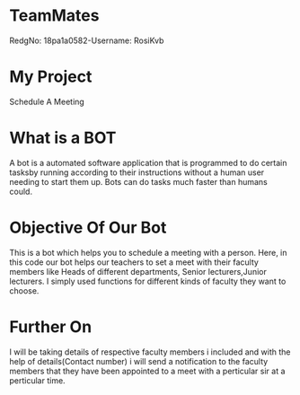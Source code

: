 # TeamMates
RedgNo: 18pa1a0582-Username: RosiKvb

# My Project
Schedule A Meeting

# What is a BOT
A bot is a automated software application that is programmed to do certain tasksby running according to their 
instructions without a human user needing to start them up.
Bots can do tasks much faster than humans could.

# Objective Of Our Bot 
This is a bot which helps you to schedule a meeting with a person.
Here, in this code our bot helps our teachers to set a meet with their faculty members like Heads of different departments,
Senior lecturers,Junior lecturers.
I simply used functions for different kinds of faculty they want to choose.

# Further On
I will be taking details of respective faculty members i included and with the help of details(Contact number) i will
send a notification to the faculty members that they have been appointed to a meet with a perticular sir at a perticular time.
